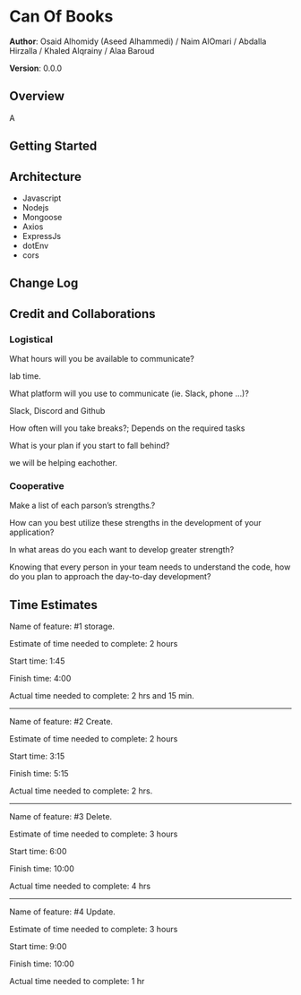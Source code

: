 # Can Of Books

**Author**: Osaid Alhomidy (Aseed Alhammedi) / Naim AlOmari / Abdalla Hirzalla / Khaled Alqrainy / Alaa Baroud

**Version**: 0.0.0

## Overview

A

## Getting Started

<!-- What are the steps that a user must take in order to build this app on their own machine and get it running? -->

## Architecture

- Javascript
- Nodejs
- Mongoose
- Axios
- ExpressJs
- dotEnv
- cors

## Change Log

<!-- Use this area to document the iterative changes made to your application as each feature is successfully implemented. Use time stamps. Here's an example:

01-01-2001 4:59pm - Application now has a fully-functional express server, with a GET route for the location resource. -->

## Credit and Collaborations

### Logistical

What hours will you be available to communicate?

lab time.

What platform will you use to communicate (ie. Slack, phone …)?

Slack, Discord and Github

How often will you take breaks?;
Depends on the required tasks

What is your plan if you start to fall behind?

we will be helping eachother.

### Cooperative

Make a list of each parson’s strengths.?

How can you best utilize these strengths in the development of your application?

In what areas do you each want to develop greater strength?

Knowing that every person in your team needs to understand the code, how do you plan to approach the day-to-day development?

## Time Estimates

Name of feature: #1 storage.

Estimate of time needed to complete: 2 hours

Start time: 1:45

Finish time: 4:00

Actual time needed to complete: 2 hrs and 15 min.

---

Name of feature: #2 Create.

Estimate of time needed to complete: 2 hours

Start time: 3:15

Finish time: 5:15

Actual time needed to complete: 2 hrs.

---

Name of feature: #3 Delete.

Estimate of time needed to complete: 3 hours

Start time: 6:00

Finish time: 10:00

Actual time needed to complete: 4 hrs

---

Name of feature: #4 Update.

Estimate of time needed to complete: 3 hours

Start time: 9:00

Finish time: 10:00

Actual time needed to complete: 1 hr
